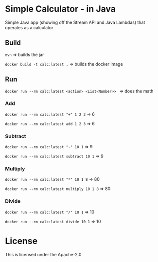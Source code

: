 # Simple Calculator - in Java
Simple Java app (showing off the Stream API and Java Lambdas) that operates as a calculator

## Build
`mvn` => builds the jar

`docker build -t calc:latest .` => builds the docker image

## Run
`docker run --rm calc:latest <action> <List<Number>> ` => does the math

### Add
`docker run --rm calc:latest "+" 1 2 3` => 6

`docker run --rm calc:latest add 1 2 3` => 6

### Subtract
`docker run --rm calc:latest "-" 10 1` => 9

`docker run --rm calc:latest subtract 10 1` => 9

### Multiply
`docker run --rm calc:latest "*" 10 1 8` => 80

`docker run --rm calc:latest multiply 10 1 8` => 80

### Divide
`docker run --rm calc:latest "/" 10 1` => 10

`docker run --rm calc:latest divide 10 1` => 10


# License
This is licensed under the Apache-2.0